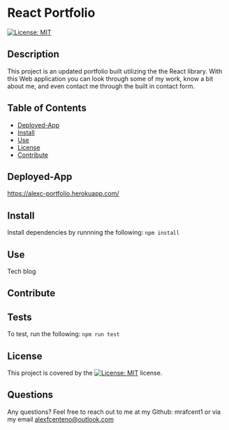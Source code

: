 # React Portfolio
[![License: MIT](https://img.shields.io/badge/License-MIT-yellow.svg)](https://opensource.org/licenses/MIT)

## Description
This project is an updated portfolio built utilizing the the React library.
With this Web application you can look through some of my work, know a bit about me, and even contact me through the built in contact form.

## Table of Contents
* [Deployed-App](#Deployed-App)
* [Install](#Install)
* [Use](#Use)
* [License](#License)
* [Contribute](#Contribute)

## Deployed-App
https://alexc-portfolio.herokuapp.com/

## Install
Install dependencies by runnning the following:
`npm install`

## Use
Tech blog 

## Contribute


## Tests
To test, run the following:
`npm run test`

## License
This project is covered by the [![License: MIT](https://img.shields.io/badge/License-MIT-yellow.svg)](https://opensource.org/licenses/MIT) license.

## Questions
Any questions? Feel free to reach out to me at my Github: mrafcent1 or via my email alexfcenteno@outlook.com
